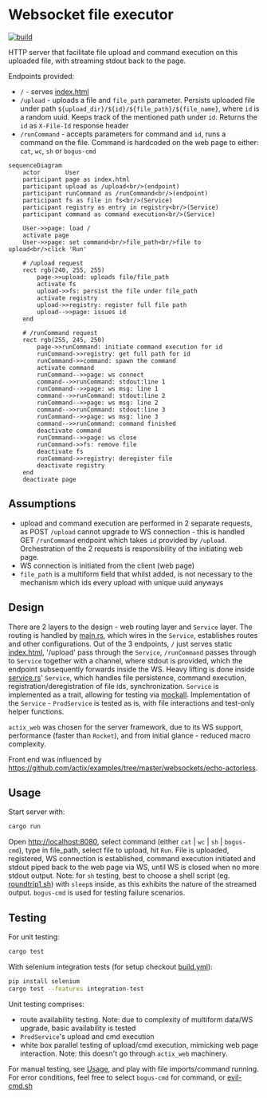 # Websocket file executor

[![build](../../workflows/build/badge.svg)](../../actions/workflows/build.yml)

HTTP server that facilitate file upload and command execution on this uploaded file, with streaming stdout back to the page.

Endpoints provided:

- `/` - serves [index.html](static/index.html)
- `/upload` - uploads a file and `file_path` parameter. Persists uploaded file under path `${upload_dir}/${id}/${file_path}/${file_name}`, where `id` is a random uuid. Keeps track of the mentioned path under `id`. Returns the `id` as `X-File-Id` response header
- `/runCommand` - accepts parameters for command and `id`, runs a command on the file. Command is hardcoded on the web page to either: `cat`, `wc`, `sh` or `bogus-cmd`

```mermaid
sequenceDiagram
    actor       User
    participant page as index.html
    participant upload as /upload<br/>(endpoint)
    participant runCommand as /runCommand<br/>(endpoint)
    participant fs as file in fs<br/>(Service)
    participant registry as entry in registry<br/>(Service)
    participant command as command execution<br/>(Service)

    User->>page: load /
    activate page
    User->>page: set command<br/>file_path<br/>file to upload<br/>click 'Run'

    # /upload request
    rect rgb(240, 255, 255)
        page->>upload: uploads file/file_path
        activate fs
        upload->>fs: persist the file under file_path
        activate registry
        upload->>registry: register full file path
        upload-->>page: issues id
    end

    # /runCommand request
    rect rgb(255, 245, 250)
        page->>runCommand: initiate command execution for id
        runCommand->>registry: get full path for id
        runCommand->>command: spawn the command
        activate command
        runCommand-->>page: ws connect
        command-->>runCommand: stdout:line 1
        runCommand-->>page: ws msg: line 1
        command-->>runCommand: stdout:line 2
        runCommand-->>page: ws msg: line 2
        command-->>runCommand: stdout:line 3
        runCommand-->>page: ws msg: line 3
        command-->>runCommand: command finished
        deactivate command
        runCommand-->>page: ws close
        runCommand->>fs: remove file
        deactivate fs
        runCommand->>registry: deregister file
        deactivate registry
    end
    deactivate page
```

## Assumptions

- upload and command execution are performed in 2 separate requests, as POST `/upload` cannot upgrade to WS connection - this is handled GET `/runCommand` endpoint which takes `id` provided by `/upload`. Orchestration of the 2 requests is responsibility of the initiating web page.
- WS connection is initiated from the client (web page)
- `file_path` is a multiform field that whilst added, is not necessary to the mechanism which ids every upload with unique uuid anyways

## Design

There are 2 layers to the design - web routing layer and `Service` layer. The routing is handled by [main.rs](src/main.rs), which wires in the `Service`, establishes routes and other configurations. Out of the 3 endpoints, `/` just serves static [index.html](/static/index.html), '/upload' pass through the `Service`, `/runCommand` passes through to `Service` together with a channel, where stdout is provided, which the endpoint subsequently forwards inside the WS. Heavy lifting is done inside [service.rs](src/service.rs)' `Service`, which handles file persistence, command execution, registration/deregistration of file ids, synchronization. `Service` is implemented as a trait, allowing for testing via [mockall](https://crates.io/crates/mockall). Implementation of the `Service` - `ProdService` is tested as is, with file interactions and test-only helper functions.

`actix_web` was chosen for the server framework, due to its WS support, performance (faster than `Rocket`), and from initial glance - reduced macro complexity.

Front end was influenced by <https://github.com/actix/examples/tree/master/websockets/echo-actorless>.

## Usage

Start server with:

```sh
cargo run
```

Open <http://localhost:8080>, select command (either `cat` | `wc` | `sh` | `bogus-cmd`), type in file_path, select file to upload, hit `Run`. File is uploaded, registered, WS connection is established, command execution initiated and stdout piped back to the web page via WS, until WS is closed when no more stdout output. Note: for `sh` testing, best to choose a shell script (eg. [roundtrip1.sh](tests/stage/scripts/roundtrip1.sh)) with `sleep`s inside, as this exhibits the nature of the streamed output. `bogus-cmd` is used for testing failure scenarios.

## Testing

For unit testing:

```sh
cargo test
```

With selenium integration tests (for setup checkout [build.yml](.github/workflows/build.yml)):

```sh
pip install selenium
cargo test --features integration-test
```

Unit testing comprises:

- route availability testing. Note: due to complexity of multiform data/WS upgrade, basic availability is tested
- `ProdService`'s upload and cmd execution
- white box parallel testing of upload/cmd execution, mimicking web page interaction. Note: this doesn't go through `actix_web` machinery.

For manual testing, see [Usage](#usage), and play with file imports/command running. For error conditions, feel free to select `bogus-cmd` for command, or [evil-cmd.sh](tests/stage/scripts/evil-cmd.sh)
